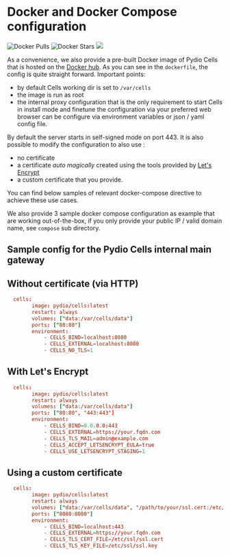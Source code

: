 # Docker and Docker Compose configuration

![Docker Pulls](https://img.shields.io/docker/pulls/pydio/cells.svg)
![Docker Stars](https://img.shields.io/docker/stars/pydio/cells.svg)
![](https://images.microbadger.com/badges/image/pydio/cells.svg)

As a convenience, we also provide a pre-built Docker image of Pydio Cells that is hosted on the [Docker hub](https://hub.docker.com/r/pydio/cells).
As you can see in the `dockerfile`, the config is quite straight forward. Important points:

- by default Cells working dir is set to `/var/cells`
- the image is run as root
- the internal proxy configuration that is the only requirement to start Cells in install mode and finetune the configuration via your preferred web browser can be configure via environment variables or json / yaml config file.

By default the server starts in self-signed mode on port 443. It is also possible to modify the configuration to also use :

- no certificate
- a certificate _auto magically_ created using the tools provided by [Let's Encrypt](https://letsencrypt.org/)
- a custom certificate that you provide.

You can find below samples of relevant docker-compose directive to achieve these use cases.

We also provide 3 sample docker compose configuration as example that are working out-of-the-box, if you only provide your public IP / valid domain name, see `compose` sub directory.  


## Sample config for the Pydio Cells internal main gateway

## Without certificate (via HTTP)

```conf
  cells:
        image: pydio/cells:latest
        restart: always
        volumes: ["data:/var/cells/data"]
        ports: ["80:80"]
        environment:
            - CELLS_BIND=localhost:8080
            - CELLS_EXTERNAL=localhost:8080
            - CELLS_NO_TLS=1
```

## With Let's Encrypt

```conf
  cells:
        image: pydio/cells:latest
        restart: always
        volumes: ["data:/var/cells/data"]
        ports: ["80:80", "443:443"]
        environment:
            - CELLS_BIND=0.0.0.0:443
            - CELLS_EXTERNAL=https://your.fqdn.com
            - CELLS_TLS_MAIL=admin@example.com
            - CELLS_ACCEPT_LETSENCRYPT_EULA=true
            - CELLS_USE_LETSENCRYPT_STAGING=1
```

## Using a custom certificate

```conf
  cells:
        image: pydio/cells:latest
        restart: always
        volumes: ["data:/var/cells/data", "/path/to/your/ssl.cert:/etc/ssl/ssl.cert", "/path/to/your/ssl.key:/etc/ssl/ssl.key"]
        ports: ["8080:8080"]
        environment:
            - CELLS_BIND=localhost:443
            - CELLS_EXTERNAL=https://your.fqdn.com
            - CELLS_TLS_CERT_FILE=/etc/ssl/ssl.cert
            - CELLS_TLS_KEY_FILE=/etc/ssl/ssl.key
```
